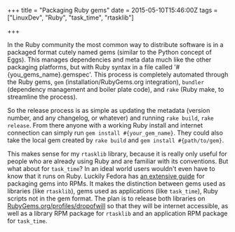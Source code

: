 +++
title = "Packaging Ruby gems"
date = 2015-05-10T15:46:00Z
tags = ["LinuxDev", "Ruby", "task_time", "rtasklib"]

+++

In the Ruby community the most common way to distribute software is in a packaged format cutely named gems (similar to the Python concept of Eggs). This manages dependencies and meta data much like the other packaging platforms, but with Ruby syntax in a file called '#{you_gems_name}.gemspec'. This process is completely automated through the Ruby gems, `gem` (installation/RubyGems.org integration), `bundler` (dependency management and boiler plate code), and `rake` (Ruby make, to streamline the process).

<!-- more -->

So the release process is as simple as updating the metadata (version number, and any changelog, or whatever) and running `rake build`, `rake release`. From there anyone with a working Ruby install and internet connection can simply run `gem install #{your_gem_name}`. They could also take the local gem created by `rake build` and `gem install #{path/to/gem}`.

This makes sense for my `rtasklib` library, because it is really only useful for people who are already using Ruby and are familiar with its conventions. But what about for `task_time`? In an ideal world users wouldn't even have to know that it runs on Ruby. Luckily Fedora has [an extensive guide](https://fedoraproject.org/wiki/Packaging:Ruby?rd=Packaging/Ruby) for packaging gems into RPMs. It makes the distinction between gems used as libraries (like `rtasklib`), gems used as applications (like `task_time`), Ruby scripts not in the gem format. The plan is to release both libraries on [RubyGems.org/profiles/dropofwill](https://rubygems.org/profiles/dropofwill) so that they will be internet accessible, as well as a library RPM package for `rtasklib` and an application RPM package for `task_time`.

